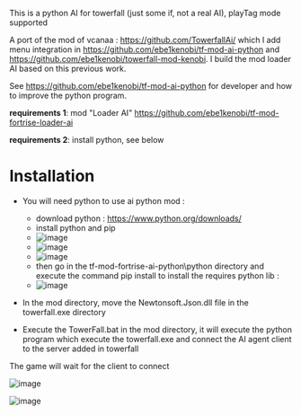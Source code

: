 This is a python AI for towerfall (just some if, not a real AI), playTag mode supported

A port of the mod of vcanaa : https://github.com/TowerfallAi/  which I add menu integration in https://github.com/ebe1kenobi/tf-mod-ai-python and https://github.com/ebe1kenobi/towerfall-mod-kenobi.
I build the mod loader AI based on this previous work.

See https://github.com/ebe1kenobi/tf-mod-ai-python for developer and how to improve the python program.


**requirements 1**: mod "Loader AI" https://github.com/ebe1kenobi/tf-mod-fortrise-loader-ai

**requirements 2**: install python, see below

# Installation

* You will need python to use ai python mod :
  * download python : https://www.python.org/downloads/
  * install python and pip
  * ![image](https://github.com/user-attachments/assets/825099d5-604b-4b84-95e5-5eaf102d3a1b)
  * ![image](https://github.com/user-attachments/assets/978da61a-7820-463f-9bfa-953d68eb2233)
  * ![image](https://github.com/user-attachments/assets/a58629d6-9d83-4046-a7a4-75e2a9cfa75d)
  * then go in the tf-mod-fortrise-ai-python\python directory and execute the command pip install to install the requires python lib :
  * ![image](https://github.com/user-attachments/assets/70bd15ba-beda-4880-979d-e61548165113)


* In the mod directory, move the Newtonsoft.Json.dll file in the towerfall.exe directory
* Execute the TowerFall.bat in the mod directory, it will execute the python program which execute the towerfall.exe and connect the AI agent client to the server added in towerfall

The game will wait for the client to connect 

![image](https://github.com/user-attachments/assets/113e929b-3ffe-4850-990d-f1af91a54531)

![image](https://github.com/user-attachments/assets/27872f2b-5707-43c1-8055-83728d69161d)

